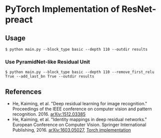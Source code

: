 # PyTorch Implementation of ResNet-preact

## Usage

```
$ python main.py --block_type basic --depth 110 --outdir results
```

### Use PyramidNet-like Residual Unit

```
$ python main.py --block_type basic --depth 110 --remove_first_relu True --add_last_bn True --outdir results
```

## References

* He, Kaiming, et al. "Deep residual learning for image recognition." Proceedings of the IEEE conference on computer vision and pattern recognition. 2016. [arXiv:1512.03385]( https://arxiv.org/abs/1512.03385 )
* He, Kaiming, et al. "Identity mappings in deep residual networks." European Conference on Computer Vision. Springer International Publishing, 2016. [arXiv:1603.05027]( https://arxiv.org/abs/1603.05027 ), [Torch implementation]( https://github.com/KaimingHe/resnet-1k-layers )


